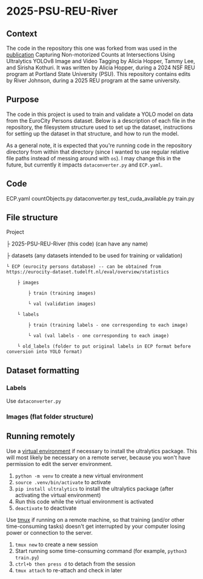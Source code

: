 # 2025-PSU-REU-River

## Context
The code in the repository this one was forked from was used in the [publication](https://pdxscholar.library.pdx.edu/altreu_projects/17/) Capturing Non-motorized Counts at Intersections Using Ultralytics YOLOv8 Image and Video Tagging by Alicia Hopper, Tammy Lee, and Sirisha Kothuri. It was written by Alicia Hopper, during a 2024 NSF REU program at Portland State University (PSU). This repository contains edits by River Johnson, during a 2025 REU program at the same university.
## Purpose
The code in this project is used to train and validate a YOLO model on data from the EuroCity Persons dataset. Below is a description of each file in the repository, the filesystem structure used to set up the dataset, instructions for setting up the dataset in that structure, and how to run the model.

As a general note, it is expected that you're running code in the repository directory from within that directory (since I wanted to use regular relative file paths instead of messing around with `os`). I may change this in the future, but currently it impacts `dataconverter.py` and `ECP.yaml`.
## Code
ECP.yaml
countObjects.py
dataconverter.py
test_cuda_available.py
train.py
## File structure
Project

├ 2025-PSU-REU-River (this code) (can have any name)

├	datasets (any datasets intended to be used for training or validation)

    └ ECP (eurocity persons database) -- can be obtained from https://eurocity-dataset.tudelft.nl/eval/overview/statistics

        ├ images

            ├ train (training images)

            └ val (validation images)
            
        └ labels

            ├ train (training labels - one corresponding to each image)

            └ val (val labels - one corresponding to each image)

        └ old_labels (folder to put original labels in ECP format before conversion into YOLO format)
## Dataset formatting
### Labels
Use `dataconverter.py`
### Images (flat folder structure)
## Running remotely
Use a [virtual environment](https://docs.python.org/3/library/venv.html) if necessary to install the ultralytics package. This will most likely be necessary on a remote server, because you won't have permission to edit the server environment.
1. `python -m venv` to create a new virtual environment
2. `source .venv/bin/activate` to activate
3. `pip install ultralytics` to install the ultralytics package (after activating the virtual environment)
4. Run this code while the virtual environment is activated
5. `deactivate` to deactivate

Use [tmux](https://github.com/tmux/tmux/wiki/Getting-Started) if running on a remote machine, so that training (and/or other time-consuming tasks) doesn't get interrupted by your computer losing power or connection to the server.
1. `tmux new` to create a new session
2. Start running some time-consuming command (for example, `python3 train.py`)
3. `ctrl+b then press d` to detach from the session
4. `tmux attach` to re-attach and check in later
